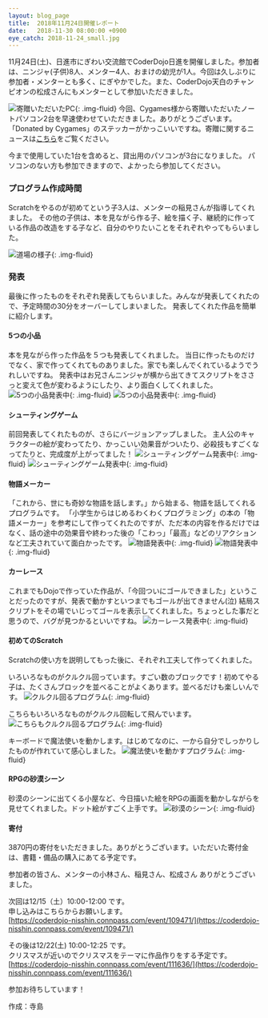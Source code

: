 ```yaml
---
layout: blog_page
title:  2018年11月24日開催レポート
date:   2018-11-30 08:00:00 +0900
eye_catch: 2018-11-24_small.jpg
---
```


11月24日(土)、日進市にぎわい交流館でCoderDojo日進を開催しました。参加者は、ニンジャ(子供)8人、メンター4人、おまけの幼児が1人。今回は久しぶりに参加者・メンターとも多く、にぎやかでした。また、CoderDojo天白のチャンピオンの松成さんにもメンターとして参加いただきました。

![寄贈いただいたPC](/assets/img/2018-11-24_pc.jpg){: .img-fluid}
今回、Cygames様から寄贈いただいたノートパソコン2台を早速使わせていただきました。ありがとうございます。
「Donated by Cygames」のステッカーがかっこいいですね。寄贈に関するニュースは[こちら](https://news.coderdojo.jp/2018/11/28/from-cygames-to-all-dojos-in-japan/?fbclid=IwAR0sy8fhyNfNZ1_D5Qp4JaaVZN8HYJxn9EaBaOFqlNZP-zcTCsOaMTGJpfk
)をご覧ください。

今まで使用していた1台を含めると、貸出用のパソコンが3台になりました。
パソコンのない方も参加できますので、よかったら参加してください。

### プログラム作成時間

Scratchをやるのが初めてという子3人は、メンターの稲見さんが指導してくれました。
その他の子供は、本を見ながら作る子、絵を描く子、継続的に作っている作品の改造をする子など、自分のやりたいことをそれぞれやってもらいました。

![道場の様子](/assets/img/2018-11-24_0.jpg){: .img-fluid}

### 発表

最後に作ったものをそれぞれ発表してもらいました。みんなが発表してくれたので、予定時間の30分をオーバーしてしまいました。
発表してくれた作品を簡単に紹介します。

#### 5つの小品
本を見ながら作った作品を５つも発表してくれました。
当日に作ったものだけでなく、家で作ってくれてものありました。家でも楽しんでくれているようでうれしいですね。
発表中はお兄さんニンジャが横から出てきてスクリプトをささっと変えて色が変わるようにしたり、より面白くしてくれました。
![5つの小品発表中](/assets/img/2018-11-24_1-1.jpg){: .img-fluid}
![5つの小品発表中](/assets/img/2018-11-24_1-2.jpg){: .img-fluid}

#### シューティングゲーム
前回発表してくれたものが、さらにバージョンアップしました。
主人公のキャラクターの絵が変わってたり、かっこいい効果音がついたり、必殺技もすごくなってたりと、完成度が上がってました！
![シューティングゲーム発表中](/assets/img/2018-11-24_2-1.jpg){: .img-fluid}
![シューティングゲーム発表中](/assets/img/2018-11-24_2-2.jpg){: .img-fluid}

#### 物語メーカー
「これから、世にも奇妙な物語を話します。」から始まる、物語を話してくれるプログラムです。
「小学生からはじめるわくわくプログラミング」の本の「物語メーカー」を参考にして作ってくれたのですが、ただ本の内容を作るだけではなく、話の途中の効果音や終わった後の「こわっ」「最高」などのリアクションなど工夫されていて面白かったです。
![物語発表中](/assets/img/2018-11-24_3-1.jpg){: .img-fluid}
![物語発表中](/assets/img/2018-11-24_3-2.jpg){: .img-fluid}

#### カーレース
これまでもDojoで作っていた作品が、「今回ついにゴールできました」ということだったのですが、発表で動かすといつまでもゴールが出てきません(泣)
結局スクリプトをその場でいじってゴールを表示してくれました。ちょっとした事だと思うので、バグが見つかるといいですね。
![カーレース発表中](/assets/img/2018-11-24_4.jpg){: .img-fluid}

#### 初めてのScratch
Scratchの使い方を説明してもった後に、それぞれ工夫して作ってくれました。

いろいろなものがクルクル回っています。すごい数のブロックです！初めてやる子は、たくさんブロックを並べることがよくあります。並べるだけも楽しいんです。
![クルクル回るプログラム](/assets/img/2018-11-24_5.jpg){: .img-fluid}

こちらもいろいろなものがクルクル回転して飛んでいます。
![こちらもクルクル回るプログラム](/assets/img/2018-11-24_6.jpg){: .img-fluid}

キーボードで魔法使いを動かします。はじめてなのに、一から自分でしっかりしたものが作れていて感心しました。
![魔法使いを動かすプログラム](/assets/img/2018-11-24_7.jpg){: .img-fluid}

#### RPGの砂漠シーン
砂漠のシーンに出てくる小屋など、今日描いた絵をRPGの画面を動かしながらを見せてくれました。ドット絵がすごく上手です。
![砂漠のシーン](/assets/img/2018-11-24_8.jpg){: .img-fluid}

#### 寄付
3870円の寄付をいただきました。ありがとうございます。いただいた寄付金は、書籍・備品の購入にあてる予定です。

参加者の皆さん、メンターの小林さん、稲見さん、松成さん ありがとうございました。

次回は12/15（土）10:00-12:00 です。<br />
申し込みはこちらからお願いします。<br />
[https://coderdojo-nisshin.connpass.com/event/109471/](https://coderdojo-nisshin.connpass.com/event/109471/)<br />

その後は12/22(土) 10:00-12:25 です。<br />
クリスマスが近いのでクリスマスをテーマに作品作りをする予定です。<br />
[https://coderdojo-nisshin.connpass.com/event/111636/](https://coderdojo-nisshin.connpass.com/event/111636/)<br />

参加お待ちしています！


作成：寺島
